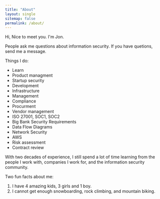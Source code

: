 ```yaml
---
title: "About"
layout: single
sitemap: false
permalink: /about/
---
```


Hi, Nice to meet you. I'm Jon.

People ask me questions about information security. If you have quetions, send me a message.

Things I do:

- Learn
- Product managment
- Startup security
- Development
- Infrastructure
- Management
- Compliance
- Procurment
- Vendor management
- ISO 27001, SOC1, SOC2
- Big Bank Security Requirements
- Data Flow Diagrams
- Network Security
- AWS
- Risk assessment
- Contract review


With two decades of experience, I still spend a lot of time learning from the people I work with, companies I work for, and the information security community.

Two fun facts about me:

1. I have 4 amazing kids, 3 girls and 1 boy.
2. I cannot get enough snowboarding, rock climbing, and mountain biking.




